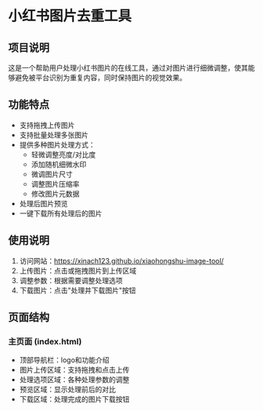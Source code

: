 # 小红书图片去重工具

## 项目说明
这是一个帮助用户处理小红书图片的在线工具，通过对图片进行细微调整，使其能够避免被平台识别为重复内容，同时保持图片的视觉效果。

## 功能特点
- 支持拖拽上传图片
- 支持批量处理多张图片
- 提供多种图片处理方式：
  - 轻微调整亮度/对比度
  - 添加随机细微水印
  - 微调图片尺寸
  - 调整图片压缩率
  - 修改图片元数据
- 处理后图片预览
- 一键下载所有处理后的图片

## 使用说明
1. 访问网站：https://xinach123.github.io/xiaohongshu-image-tool/
2. 上传图片：点击或拖拽图片到上传区域
3. 调整参数：根据需要调整处理选项
4. 下载图片：点击"处理并下载图片"按钮

## 页面结构
### 主页面 (index.html)
- 顶部导航栏：logo和功能介绍
- 图片上传区域：支持拖拽和点击上传
- 处理选项区域：各种处理参数的调整
- 预览区域：显示处理前后的对比
- 下载区域：处理完成的图片下载按钮 